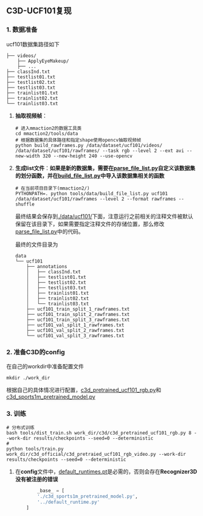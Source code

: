 ## C3D-UCF101复现
### 1. 数据准备
ucf101数据集路径如下
```shell
├── videos/
    ├── ApplyEyeMakeup/
    ├── ...
├── classInd.txt
├── testlist01.txt
├── testlist02.txt
├── testlist03.txt
├── trainlist01.txt
├── trainlist02.txt
└── trainlist03.txt
```
1. **抽取视频帧**：
    ```shell
    # 进入mmaction2的数据工具类
    cd mmaction2/tools/data
    # 根据数据集的具体路径和指定shape使用opencv抽取视频帧
    python build_rawframes.py /data/dataset/ucf101/videos/ /data/dataset/ucf101/rawframes/ --task rgb --level 2 --ext avi --new-width 320 --new-height 240 --use-opencv
    ```
2. **生成list文件**：**如果是新的数据集，需要在[parse_file_list.py](./tools/data/parse_file_list.py)自定义该数据集的划分函数，并在[build_file_list.py](./tools/data/build_file_list.py)中导入该数据集相关的函数**

    ```shell
    # 在当前项目目录下(mmaction2/)
    PYTHONPATH=. python tools/data/build_file_list.py ucf101 /data/dataset/ucf101/rawframes --level 2 --format rawframes --shuffle
    ```

    最终结果会保存到[./data/ucf101/](./data/ucf101/)下面，注意运行之前相关的注释文件被默认保留在该目录下，如果需要指定注释文件的存储位置，那么修改[parse_file_list.py](./tools/data/parse_file_list.py)中的代码。

    最终的文件目录为
    ```
    data
    └── ucf101
        ├── annotations
        │   ├── classInd.txt
        │   ├── testlist01.txt
        │   ├── testlist02.txt
        │   ├── testlist03.txt
        │   ├── trainlist01.txt
        │   ├── trainlist02.txt
        │   └── trainlist03.txt
        ├── ucf101_train_split_1_rawframes.txt
        ├── ucf101_train_split_2_rawframes.txt
        ├── ucf101_train_split_3_rawframes.txt
        ├── ucf101_val_split_1_rawframes.txt
        ├── ucf101_val_split_2_rawframes.txt
        └── ucf101_val_split_3_rawframes.txt
    ```

### 2. 准备C3D的config

在自己的workdir中准备配置文件
```shell
mkdir ./work_dir
```

根据自己的具体情况进行配置，[c3d_pretrained_ucf101_rgb.py](./work_dir/c3d/c3d_pretrained_ucf101_rgb.py)和[c3d_sports1m_pretrained_model.py](./work_dir/c3d/c3d_sports1m_pretrained_model.py)

### 3. 训练

```shell
# 分布式训练
bash tools/dist_train.sh work_dir/c3d/c3d_pretrained_ucf101_rgb.py 8 --work-dir results/checkpoints --seed=0 --deterministic
# 
python tools/train.py work_dir/c3d_official/c3d_pretraied_ucf101_rgb_video.py --work-dir results/checkpoints --seed=0 --deterministic
```



1. 在**config**文件中，[default_runtimes.pt](./work_dir/default_runtime.py)是必需的，否则会存在**Recognizer3D没有被注册的错误**
    ```python
            _base_ = [
            './c3d_sports1m_pretrained_model.py',
            '../default_runtime.py'
        ]
    ```

